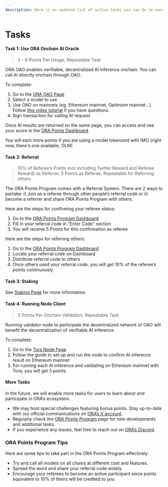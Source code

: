 ```yaml
---
description: Here is an updated list of active tasks you can do to earn points.
---
```


# Tasks

#### Task 1: Use ORA Onchain AI Oracle <a href="#heading-task-2-use-ora-onchain-ai-oracle" id="heading-task-2-use-ora-onchain-ai-oracle"></a>

> 3 - 6 Points Per Usage, Repeatable Task

ORA OAO enables verifiable, decentralized AI inference onchain. You can call AI directly onchain through OAO.

To complete:

1. Go to the [ORA OAO Page](https://www.ora.io/app/opml/models)
2. Select a model to use
3. Use OAO on mainnets (eg. Ethereum mainnet, Optimism mainnet…). Follow [this video tutorial](https://www.youtube.com/watch?v=8fcJbeKN1uM) if you have questions.
4. Sign transaction for calling AI request

Once AI results are returned on the same page, you can access and see your score in the [ORA Points Dashboard](https://www.ora.io/app/tasks/dashboard).

You will earn more points if you are using a model tokenized with IMO (right now, there's one available, OLM)

#### Task 2: Referral <a href="#heading-task-3-referral" id="heading-task-3-referral"></a>

> 10% of Referee’s Points (not including Twitter Reward and Referee Reward) as Referrer, 5 Points as Referee, Repeatable for Referring others

The ORA Points Program comes with a Referral System. There are 2 ways to partake: i) Join as a referee through other people’s referral code or ii) become a referrer and share ORA Points Program with others.

Here are the steps for confirming your referee status:

1. Go to the [ORA Points Program Dashboard](https://www.ora.io/app/tasks/dashboard)
2. Fill in your referral code in “Enter Code” section
3. You will receive 5 Points for this confirmation as referee

Here are the steps for referring others:

1. Go to the [ORA Points Program Dashboard](https://www.ora.io/app/tasks/dashboard)
2. Locate your referral code on Dashboard
3. Distribute referral code to others
4. Once others used your referral code, you will get 10% of the referee’s points continuously

#### Task 3: Staking

See [Staking Page](staking.md) for more information.

#### Task 4: Running Node Client

> 3 Points Per Onchain Validation, Repeatable Task

Running validator node to participate the decentralized network of OAO will benefit the decentralization of verifiable AI inference.

To complete:

1. Go to the [Tora Node Page](../the-ora-network/node-operator-guide/validator-client-tutorial.md)
2. Follow the guide to set up and run the node to confirm AI inference result on Ethereum mainnet
3. For running each AI inference and validating on Ethereum mainnet with Tora, you will get 3 points.

#### More Tasks <a href="#heading-more-tasks" id="heading-more-tasks"></a>

In the future, we will enable more tasks for users to learn about and participate in ORA’s ecosystem.

* We may host special challenges featuring bonus points. Stay up-to-date with our official communications on [ORA’s X account](https://x.com/oraprotocol).
* Regularly check the [ORA Points Program](https://www.ora.io/app/tasks/dashboard) page for new developments and additional tasks.
* If you experience any issues, feel free to reach out on [ORA’s Discord](https://discord.com/invite/MgyYbW9dQj).

### ORA Points Program Tips <a href="#heading-ora-points-program-tips" id="heading-ora-points-program-tips"></a>

Here are some tips to take part in the ORA Points Program effectively:

* Try and call all models on all chains at different cost and features.
* Spread the word and share your referral code widely.
* Encourage your referees to become an active participant since points equivalent to 10% of theirs will be credited to you.
